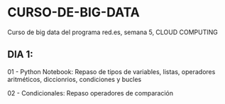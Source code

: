 # CURSO-DE-BIG-DATA
Curso de big data del programa red.es, semana 5, CLOUD COMPUTING
## DIA 1:
01 - Python Notebook: Repaso de tipos de variables, listas, operadores aritméticos, diccionrios, condiciones y bucles

02 - Condicionales: Repaso operadores de comparación
